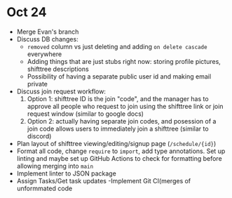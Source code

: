 # Oct 24

- Merge Evan's branch
- Discuss DB changes:
  - `removed` column vs just deleting and adding `on delete cascade` everywhere
  - Adding things that are just stubs right now: storing profile pictures, shifttree descriptions
  - Possibility of having a separate public user id and making email private
- Discuss join request workflow:
  1. Option 1: shifttree ID is the join "code", and the manager has to approve all people who request to join using the shifttree link or join request window
     (similar to google docs)
  3. Option 2: actually having separate join codes, and posession of a join code allows users to immediately join a shifttree
     (similar to discord)
- Plan layout of shifttree viewing/editing/signup page (`/schedule/{id}`)
- Format all code, change `require` to `import`, add type annotations. Set up linting and maybe set up GitHub Actions to check for formatting before allowing
  merging into `main`
- Implement linter to JSON package
- Assign Tasks/Get task updates
 -Implement Git CI(merges of unformmated code
